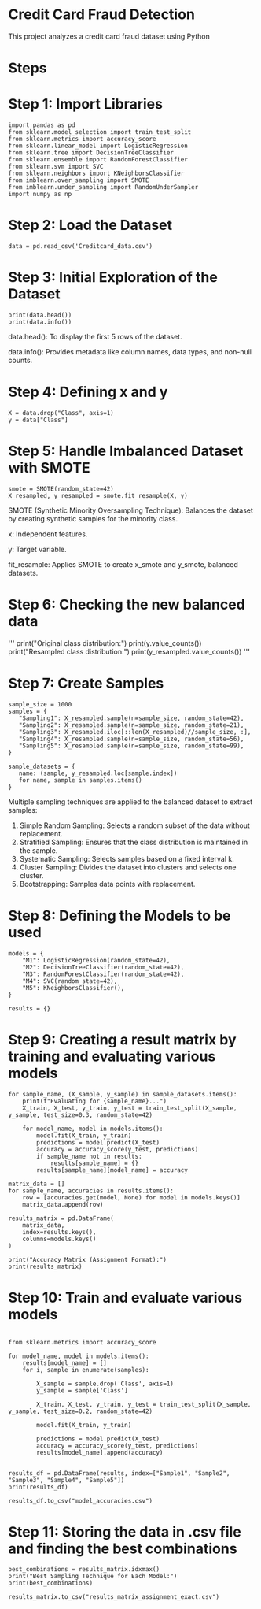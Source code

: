 
# Credit Card Fraud Detection
This project analyzes a credit card fraud dataset using Python

# Steps

# Step 1: Import Libraries

```
import pandas as pd
from sklearn.model_selection import train_test_split
from sklearn.metrics import accuracy_score
from sklearn.linear_model import LogisticRegression
from sklearn.tree import DecisionTreeClassifier
from sklearn.ensemble import RandomForestClassifier
from sklearn.svm import SVC
from sklearn.neighbors import KNeighborsClassifier
from imblearn.over_sampling import SMOTE
from imblearn.under_sampling import RandomUnderSampler
import numpy as np
```
# Step 2: Load the Dataset
```
data = pd.read_csv('Creditcard_data.csv')  
```
# Step 3: Initial Exploration of the Dataset
```
print(data.head())
print(data.info())
```
data.head(): To display the first 5 rows of the dataset.

data.info(): Provides metadata like column names, data types, and non-null counts.

# Step 4: Defining x and y
```
X = data.drop("Class", axis=1)
y = data["Class"]
```

# Step 5: Handle Imbalanced Dataset with SMOTE
```
smote = SMOTE(random_state=42)
X_resampled, y_resampled = smote.fit_resample(X, y)
```
SMOTE (Synthetic Minority Oversampling Technique): Balances the dataset by creating synthetic samples for the minority class.

x: Independent features.

y: Target variable.

fit_resample: Applies SMOTE to create x_smote and y_smote, balanced datasets.

# Step 6: Checking the new balanced data
'''
print("Original class distribution:")
print(y.value_counts())
print("Resampled class distribution:")
print(y_resampled.value_counts())
'''

# Step 7: Create Samples

 ```
sample_size = 1000
samples = {
    "Sampling1": X_resampled.sample(n=sample_size, random_state=42),
    "Sampling2": X_resampled.sample(n=sample_size, random_state=21),
    "Sampling3": X_resampled.iloc[::len(X_resampled)//sample_size, :],
    "Sampling4": X_resampled.sample(n=sample_size, random_state=56),
    "Sampling5": X_resampled.sample(n=sample_size, random_state=99),
}

sample_datasets = {
    name: (sample, y_resampled.loc[sample.index])
    for name, sample in samples.items()
}

```
Multiple sampling techniques are applied to the balanced dataset to extract samples:
1. Simple Random Sampling: Selects a random subset of the data without replacement.
2. Stratified Sampling: Ensures that the class distribution is maintained in the sample.
3. Systematic Sampling: Selects samples based on a fixed interval k.
4. Cluster Sampling: Divides the dataset into clusters and selects one cluster.
5. Bootstrapping: Samples data points with replacement.

# Step 8: Defining the Models to be used 
```
models = {
    "M1": LogisticRegression(random_state=42),
    "M2": DecisionTreeClassifier(random_state=42),
    "M3": RandomForestClassifier(random_state=42),
    "M4": SVC(random_state=42),
    "M5": KNeighborsClassifier(),
}

results = {}
```
# Step 9: Creating a result matrix by training and evaluating various models
```
for sample_name, (X_sample, y_sample) in sample_datasets.items():
    print(f"Evaluating for {sample_name}...")
    X_train, X_test, y_train, y_test = train_test_split(X_sample, y_sample, test_size=0.3, random_state=42)
    
    for model_name, model in models.items():
        model.fit(X_train, y_train)
        predictions = model.predict(X_test)
        accuracy = accuracy_score(y_test, predictions)
        if sample_name not in results:
            results[sample_name] = {}
        results[sample_name][model_name] = accuracy

matrix_data = []
for sample_name, accuracies in results.items():
    row = [accuracies.get(model, None) for model in models.keys()]
    matrix_data.append(row)

results_matrix = pd.DataFrame(
    matrix_data,
    index=results.keys(),
    columns=models.keys()
)

print("Accuracy Matrix (Assignment Format):")
print(results_matrix)
```
# Step 10: Train and evaluate various models
```

from sklearn.metrics import accuracy_score

for model_name, model in models.items():
    results[model_name] = []
    for i, sample in enumerate(samples):

        X_sample = sample.drop('Class', axis=1)
        y_sample = sample['Class']

        X_train, X_test, y_train, y_test = train_test_split(X_sample, y_sample, test_size=0.2, random_state=42)

        model.fit(X_train, y_train)

        predictions = model.predict(X_test)
        accuracy = accuracy_score(y_test, predictions)
        results[model_name].append(accuracy)


results_df = pd.DataFrame(results, index=["Sample1", "Sample2", "Sample3", "Sample4", "Sample5"])
print(results_df)

results_df.to_csv("model_accuracies.csv")
```
# Step 11: Storing the data in .csv file and finding the best combinations
```
best_combinations = results_matrix.idxmax()
print("Best Sampling Technique for Each Model:")
print(best_combinations)

results_matrix.to_csv("results_matrix_assignment_exact.csv")
```

